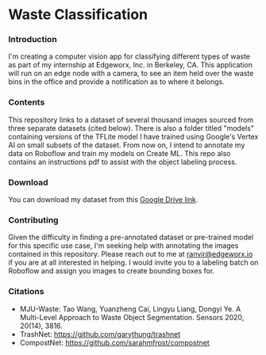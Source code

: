 # Waste Classification

### Introduction
I'm creating a computer vision app for classifying different types of waste as part of my internship at Edgeworx, Inc. in Berkeley, CA. This application will run on an edge node with a camera, to see an item held over the waste bins in the office and provide a notification as to where it belongs. 
### Contents
This repository links to a dataset of several thousand images sourced from three separate datasets (cited below). There is also a folder titled "models" containing versions of the TFLite model I have trained using Google's Vertex AI on small subsets of the dataset. From now on, I intend to annotate my data on Roboflow and train my models on Create ML.
This repo also contains an instructions pdf to assist with the object labeling process.
### Download
You can download my dataset from this [Google Drive link](https://drive.google.com/file/d/1ecWbU6FGsLzrrS09xpSWisWMk-PFG6TW/view?usp=sharing).
### Contributing
Given the difficulty in finding a pre-annotated dataset or pre-trained model for this specific use case, I'm seeking help with annotating the images contained in this repository. Please reach out to me at ranvir@edgeworx.io if you are at all interested in helping. I would invite you to a labeling batch on Roboflow and assign you images to create bounding boxes for.
### Citations
 - MJU-Waste: Tao Wang, Yuanzheng Cai, Lingyu Liang, Dongyi Ye. A Multi-Level Approach to Waste Object Segmentation. Sensors 2020, 20(14), 3816.
 - TrashNet: https://github.com/garythung/trashnet
 - CompostNet: https://github.com/sarahmfrost/compostnet

